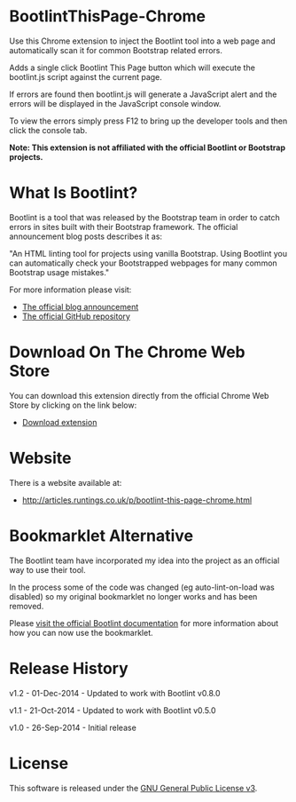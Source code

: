 BootlintThisPage-Chrome
=======================

Use this Chrome extension to inject the Bootlint tool into a web page and automatically scan it for common Bootstrap related errors.

Adds a single click Bootlint This Page button which will execute the bootlint.js script against the current page.

If errors are found then bootlint.js will generate a JavaScript alert and the errors will be displayed in the JavaScript console window.

To view the errors simply press F12 to bring up the developer tools and then click the console tab.

**Note: This extension is not affiliated with the official Bootlint or Bootstrap projects.**

What Is Bootlint?
=================
Bootlint is a tool that was released by the Bootstrap team in order to catch errors in sites built with their Bootstrap framework. The official announcement blog posts describes it as:

"An HTML linting tool for projects using vanilla Bootstrap. Using Bootlint you can automatically check your Bootstrapped webpages for many common Bootstrap usage mistakes."

For more information please visit:

  - [The official blog announcement](http://blog.getbootstrap.com/2014/09/23/bootlint/)
  - [The official GitHub repository](https://github.com/twbs/bootlint)


Download On The Chrome Web Store
================================
You can download this extension directly from the official Chrome Web Store by clicking on the link below:

  - [Download extension](https://chrome.google.com/webstore/detail/bootlint-this-page/cnamjhcdoadndjpjodeclalnmfhkoepb?hl=en&gl=GB)

Website
=======
There is a website available at:

  - http://articles.runtings.co.uk/p/bootlint-this-page-chrome.html
  
  
Bookmarklet Alternative
=======================
The Bootlint team have incorporated my idea into the project as an official way to use their tool. 

In the process some of the code was changed (eg auto-lint-on-load was disabled) so my original bookmarklet no longer works and has been removed. 

Please [visit the official Bootlint documentation](https://github.com/twbs/bootlint#in-the-browser) for more information about how you can now use the bookmarklet.


Release History
===============
v1.2 - 01-Dec-2014 - Updated to work with Bootlint v0.8.0

v1.1 - 21-Oct-2014 - Updated to work with Bootlint v0.5.0

v1.0 - 26-Sep-2014 - Initial release
  
License
=======
This software is released under the [GNU General Public License v3](http://www.gnu.org/licenses/gpl-3.0.txt).
